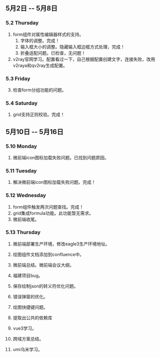 ## 5月2日 -- 5月8日

### 5.2 Thursday
1. form组件对属性编辑器样式的支持。
   1. 字体的调整。完成！
   2. 输入框大小的调整。隐藏输入框边框方式处理，完成！
   3. 折叠适配问题。已检查，无问题！
2. v2ray官网学习。配置看过一下，自己根据配置创建文字，连接失败，改用v2raya和qv2ray生成配置。

### 5.3 Friday
3. 检查form分组功能的问题。

### 5.4 Saturday
1. grid支持正则校验。完成！

## 5月10日 -- 5月16日

### 5.10 Monday
1. 微前端icon图标加载失败问题。已找到问题原因。

### 5.11 Tuesday
1. 解决微前端icon图标加载失败问题。完成！

### 5.12 Wednesday
1. form组件触发两次问题查找。完成！
2. grid集成formula功能。此功能暂无需求。
3. 微前端收尾。

### 5.13 Thursday
1. 微前端部署生产环境，修改eagle3生产环境地址。
2. 绘图组件文档添加到confluence中。
3. 微前端总结。微前端会议大纲。

1. 福建项目bug。
1. 保存绘制json的转义符优化问题。
1. 错误弹窗的优化。
1. 绘图快捷键问题。
1. 提取出公共的依赖库

1. vue3学习。
1. 跨域方案总结。
1. umi乌米学习。

